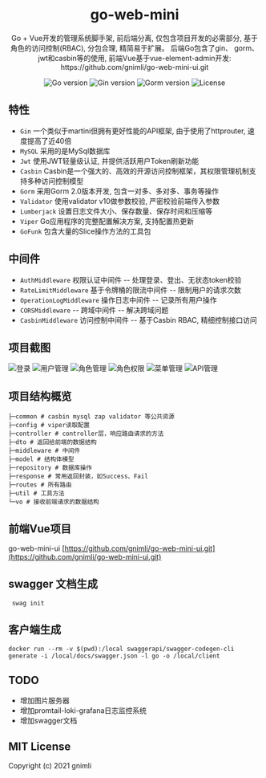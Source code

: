 <h1 align="center">go-web-mini</h1>

<div align="center">
Go + Vue开发的管理系统脚手架, 前后端分离, 仅包含项目开发的必需部分, 基于角色的访问控制(RBAC), 分包合理, 精简易于扩展。 后端Go包含了gin、 gorm、 jwt和casbin等的使用, 前端Vue基于vue-element-admin开发: https://github.com/gnimli/go-web-mini-ui.git
<p align="center">
<img src="https://img.shields.io/github/go-mod/go-version/gnimli/go-web-mini" alt="Go version"/>
<img src="https://img.shields.io/badge/Gin-1.6.3-brightgreen" alt="Gin version"/>
<img src="https://img.shields.io/badge/Gorm-1.20.12-brightgreen" alt="Gorm version"/>
<img src="https://img.shields.io/github/license/gnimli/go-web-mini" alt="License"/>
</p>
</div>

## 特性

- `Gin` 一个类似于martini但拥有更好性能的API框架, 由于使用了httprouter, 速度提高了近40倍
- `MySQL` 采用的是MySql数据库
- `Jwt` 使用JWT轻量级认证, 并提供活跃用户Token刷新功能
- `Casbin` Casbin是一个强大的、高效的开源访问控制框架，其权限管理机制支持多种访问控制模型
- `Gorm` 采用Gorm 2.0版本开发, 包含一对多、多对多、事务等操作
- `Validator` 使用validator v10做参数校验, 严密校验前端传入参数
- `Lumberjack` 设置日志文件大小、保存数量、保存时间和压缩等
- `Viper` Go应用程序的完整配置解决方案, 支持配置热更新
- `GoFunk` 包含大量的Slice操作方法的工具包

## 中间件

- `AuthMiddleware` 权限认证中间件 -- 处理登录、登出、无状态token校验
- `RateLimitMiddleware` 基于令牌桶的限流中间件 -- 限制用户的请求次数
- `OperationLogMiddleware` 操作日志中间件 -- 记录所有用户操作
- `CORSMiddleware` -- 跨域中间件 -- 解决跨域问题
- `CasbinMiddleware` 访问控制中间件 -- 基于Casbin RBAC, 精细控制接口访问

## 项目截图

![登录](https://github.com/gnimli/go-web-mini-ui/blob/main/src/assets/GithubImages/login.PNG)
![用户管理](https://github.com/gnimli/go-web-mini-ui/blob/main/src/assets/GithubImages/user.PNG)
![角色管理](https://github.com/gnimli/go-web-mini-ui/blob/main/src/assets/GithubImages/role.PNG)
![角色权限](https://github.com/gnimli/go-web-mini-ui/blob/main/src/assets/GithubImages/rolePermission.PNG)
![菜单管理](https://github.com/gnimli/go-web-mini-ui/blob/main/src/assets/GithubImages/menu.PNG)
![API管理](https://github.com/gnimli/go-web-mini-ui/blob/main/src/assets/GithubImages/api.PNG)

## 项目结构概览

```
├─common # casbin mysql zap validator 等公共资源
├─config # viper读取配置
├─controller # controller层，响应路由请求的方法
├─dto # 返回给前端的数据结构
├─middleware # 中间件
├─model # 结构体模型
├─repository # 数据库操作
├─response # 常用返回封装，如Success、Fail
├─routes # 所有路由
├─util # 工具方法
└─vo # 接收前端请求的数据结构

```

## 前端Vue项目

go-web-mini-ui 
[https://github.com/gnimli/go-web-mini-ui.git](https://github.com/gnimli/go-web-mini-ui.git)

## swagger 文档生成

```shell
 swag init
```
## 客户端生成

```shell
docker run --rm -v $(pwd):/local swaggerapi/swagger-codegen-cli generate -i /local/docs/swagger.json -l go -o /local/client

```
## TODO

- 增加图片服务器
- 增加promtail-loki-grafana日志监控系统
- 增加swagger文档

## MIT License

Copyright (c) 2021 gnimli
